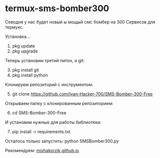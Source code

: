 # termux-sms-bomber300
Севодня у нас будет новый ы мощый смс бомбер на 300
Сервисов для термукс.  

Установка...   

1. pkg update 
2. pkg upgrade  

Тепepь установим третий питон, и git:  

3. pkg install git 
4. pkg install python  

Клонируем репозиторий с инструментом:  

5. git clone 
https://github.com/Ivan-Hacker-700/SMS-Bomber-300-Free  

Открываем папку с клонированным репозиторием: 

6. cd SMS-Bomber-300-Free  

И установим нужные для работы библиотеки: 

7. pip install -r requirements.txt  

Осталось только запустить: 
python SMSBomber300.py


Рекомендуем:
 <a href="https://github.com/mishakorzik/mishakorzik.menu.io">mishakorzik.github.io</a>
